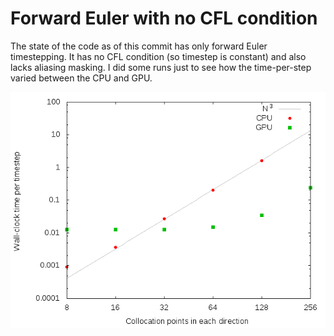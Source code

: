 # Forward Euler with no CFL condition

The state of the code as of this commit has only forward Euler timestepping.
It has no CFL condition (so timestep is constant) and also lacks aliasing masking.
I did some runs just to see how the time-per-step varied between the CPU and GPU.

![Time-per-step plot](./time_per_step.png)
